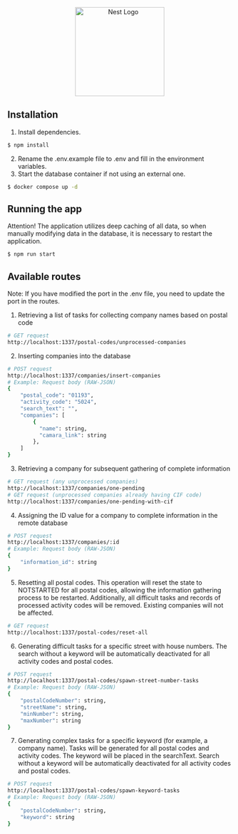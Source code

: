 <p align="center">
  <a href="http://nestjs.com/" target="blank"><img src="https://nestjs.com/img/logo-small.svg" width="200" alt="Nest Logo" /></a>
</p>

## Installation

1) Install dependencies.
```bash
$ npm install
```
2) Rename the .env.example file to .env and fill in the environment variables.
3) Start the database container if not using an external one.
```bash
$ docker compose up -d
```

## Running the app
Attention! The application utilizes deep caching of all data, so when manually modifying data in the database, it is necessary to restart the application.
```bash
$ npm run start
```

## Available routes
Note: If you have modified the port in the .env file, you need to update the port in the routes.

1) Retrieving a list of tasks for collecting company names based on postal code
```bash
# GET request
http://localhost:1337/postal-codes/unprocessed-companies
```
2) Inserting companies into the database
```bash
# POST request
http://localhost:1337/companies/insert-companies
# Example: Request body (RAW-JSON)
{
    "postal_code": "01193",
    "activity_code": "5024",
    "search_text": "",
    "companies": [
        {
          "name": string,
          "camara_link": string
        },
    ]
}
```
3) Retrieving a company for subsequent gathering of complete information
```bash
# GET request (any unprocessed companies)
http://localhost:1337/companies/one-pending
# GET request (unprocessed companies already having CIF code)
http://localhost:1337/companies/one-pending-with-cif
```
4) Assigning the ID value for a company to complete information in the remote database
```bash
# POST request
http://localhost:1337/companies/:id
# Example: Request body (RAW-JSON)
{
    "information_id": string
}
```
5) Resetting all postal codes. This operation will reset the state to NOTSTARTED for all postal codes, 
allowing the information gathering process to be restarted. Additionally, all difficult tasks and records 
of processed activity codes will be removed. Existing companies will not be affected.
```bash
# GET request
http://localhost:1337/postal-codes/reset-all
```
6) Generating difficult tasks for a specific street with house numbers. The search without a keyword will be
automatically deactivated for all activity codes and postal codes.
```bash
# POST request
http://localhost:1337/postal-codes/spawn-street-number-tasks
# Example: Request body (RAW-JSON)
{
    "postalCodeNumber": string,
    "streetName": string,
    "minNumber": string,
    "maxNumber": string
}
```
7) Generating complex tasks for a specific keyword (for example, a company name). Tasks will be generated for 
all postal codes and activity codes. The keyword will be placed in the searchText. Search without a keyword will
be automatically deactivated for all activity codes and postal codes.
```bash
# POST request
http://localhost:1337/postal-codes/spawn-keyword-tasks
# Example: Request body (RAW-JSON)
{
    "postalCodeNumber": string,
    "keyword": string
}
```